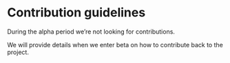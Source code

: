# Contribution guidelines

During the alpha period we’re not looking for contributions.

We will provide details when we enter beta on how to contribute back to the project.
